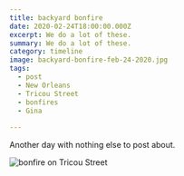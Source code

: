 ```yaml
---
title: backyard bonfire
date: 2020-02-24T18:00:00.000Z
excerpt: We do a lot of these.
summary: We do a lot of these.
category: timeline
image: backyard-bonfire-feb-24-2020.jpg
tags:
  - post 
  - New Orleans
  - Tricou Street
  - bonfires
  - Gina
  
---
```


Another day with nothing else to post about.

![bonfire on Tricou Street](/static/img/timeline/backyard-bonfire-feb-24-2020.jpg "bonfire on Tricou Street")